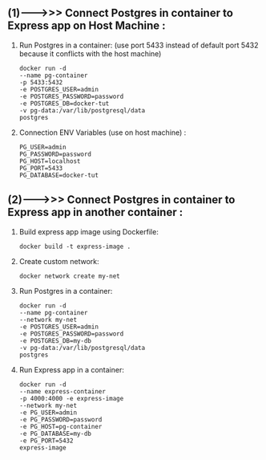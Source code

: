 ## (1)--->>> Connect Postgres in container to Express app on Host Machine :

1. Run Postgres in a container:
   (use port 5433 instead of default port 5432 because it conflicts with the host machine)

   ```
   docker run -d
   --name pg-container
   -p 5433:5432
   -e POSTGRES_USER=admin
   -e POSTGRES_PASSWORD=password
   -e POSTGRES_DB=docker-tut
   -v pg-data:/var/lib/postgresql/data
   postgres
   ```

2. Connection ENV Variables (use on host machine) :

   ```
   PG_USER=admin
   PG_PASSWORD=password
   PG_HOST=localhost
   PG_PORT=5433
   PG_DATABASE=docker-tut
   ```

## (2)--->>> Connect Postgres in container to Express app in another container :

1. Build express app image using Dockerfile:

   ```
   docker build -t express-image .
   ```

2. Create custom network:

   ```
   docker network create my-net
   ```

3. Run Postgres in a container:

   ```
   docker run -d
   --name pg-container
   --network my-net
   -e POSTGRES_USER=admin
   -e POSTGRES_PASSWORD=password
   -e POSTGRES_DB=my-db
   -v pg-data:/var/lib/postgresql/data
   postgres
   ```

4. Run Express app in a container:
   ```
   docker run -d
   --name express-container
   -p 4000:4000 -e express-image
   --network my-net
   -e PG_USER=admin
   -e PG_PASSWORD=password
   -e PG_HOST=pg-container
   -e PG_DATABASE=my-db
   -e PG_PORT=5432
   express-image
   ```
